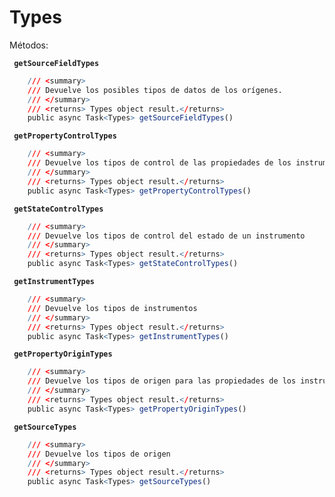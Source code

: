 # Types

Métodos:

**` getSourceFieldTypes`**
```r
    /// <summary>
    /// Devuelve los posibles tipos de datos de los orígenes.
    /// </summary>
    /// <returns> Types object result.</returns>
    public async Task<Types> getSourceFieldTypes()     
```

**` getPropertyControlTypes`**
```r
    /// <summary>
    /// Devuelve los tipos de control de las propiedades de los instrumentos
    /// </summary>       
    /// <returns> Types object result.</returns>
    public async Task<Types> getPropertyControlTypes()    
```

**` getStateControlTypes`**
```r
    /// <summary>
    /// Devuelve los tipos de control del estado de un instrumento
    /// </summary>       
    /// <returns> Types object result.</returns>
    public async Task<Types> getStateControlTypes()      
```

**` getInstrumentTypes`**
```r
    /// <summary>
    /// Devuelve los tipos de instrumentos
    /// </summary>       
    /// <returns> Types object result.</returns>
    public async Task<Types> getInstrumentTypes()      
```

**` getPropertyOriginTypes`**
```r	
    /// <summary>
    /// Devuelve los tipos de origen para las propiedades de los instrumentos
    /// </summary>       
    /// <returns> Types object result.</returns>
    public async Task<Types> getPropertyOriginTypes()       
```

**` getSourceTypes`**
```r
    /// <summary>
    /// Devuelve los tipos de origen
    /// </summary>       
    /// <returns> Types object result.</returns>
    public async Task<Types> getSourceTypes()        
```

